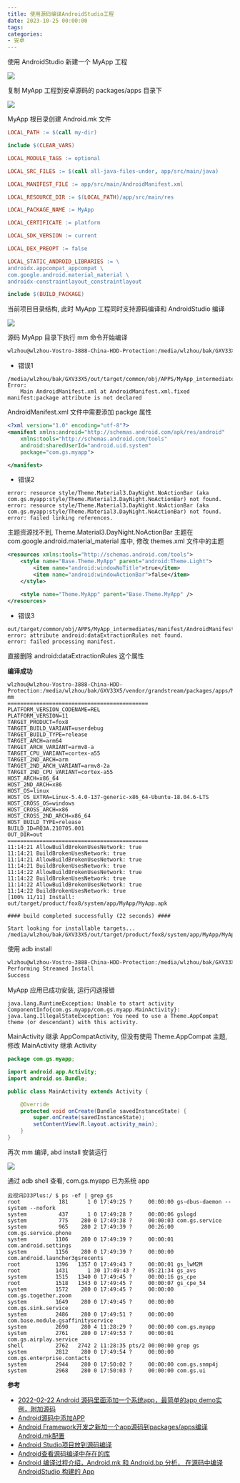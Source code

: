```yaml
---
title: 使用源码编译AndroidStudio工程
date: 2023-10-25 00:00:00
tags:
categories:
- 安卓
---
```


使用 AndroidStudio 新建一个 MyApp 工程

![](https://cdn.jsdelivr.net/gh/nosleepy/picture@master/img/new_myapp.png)

复制 MyApp 工程到安卓源码的 packages/apps 目录下

![](https://cdn.jsdelivr.net/gh/nosleepy/picture@master/img/myapp_position.png)

MyApp 根目录创建 Android.mk 文件

```makefile
LOCAL_PATH := $(call my-dir)

include $(CLEAR_VARS)

LOCAL_MODULE_TAGS := optional

LOCAL_SRC_FILES := $(call all-java-files-under, app/src/main/java)

LOCAL_MANIFEST_FILE := app/src/main/AndroidManifest.xml

LOCAL_RESOURCE_DIR := $(LOCAL_PATH)/app/src/main/res

LOCAL_PACKAGE_NAME := MyApp

LOCAL_CERTIFICATE := platform

LOCAL_SDK_VERSION := current

LOCAL_DEX_PREOPT := false

LOCAL_STATIC_ANDROID_LIBRARIES := \
androidx.appcompat_appcompat \
com.google.android.material_material \
androidx-constraintlayout_constraintlayout

include $(BUILD_PACKAGE)
```

当前项目目录结构, 此时 MyApp 工程同时支持源码编译和 AndroidStudio 编译

![](https://cdn.jsdelivr.net/gh/nosleepy/picture@master/img/myapp_project.png)

源码 MyApp 目录下执行 mm 命令开始编译

```sh
wlzhou@wlzhou-Vostro-3888-China-HDD-Protection:/media/wlzhou/bak/GXV33X5/vendor/grandstream/packages/apps/MyApp$ mm
```

+ 错误1

```
/media/wlzhou/bak/GXV33X5/out/target/common/obj/APPS/MyApp_intermediates/manifest/AndroidManifest.xml.fixed Error:
	Main AndroidManifest.xml at AndroidManifest.xml.fixed manifest:package attribute is not declared
```

AndroidManifest.xml 文件中需要添加 packge 属性

```xml
<?xml version="1.0" encoding="utf-8"?>
<manifest xmlns:android="http://schemas.android.com/apk/res/android"
    xmlns:tools="http://schemas.android.com/tools"
    android:sharedUserId="android.uid.system"
    package="com.gs.myapp">

</manifest>
```

+ 错误2

```
error: resource style/Theme.Material3.DayNight.NoActionBar (aka com.gs.myapp:style/Theme.Material3.DayNight.NoActionBar) not found.
error: resource style/Theme.Material3.DayNight.NoActionBar (aka com.gs.myapp:style/Theme.Material3.DayNight.NoActionBar) not found.
error: failed linking references.
```

主题资源找不到, Theme.Material3.DayNight.NoActionBar 主题在 com.google.android.material_material 库中, 修改 themes.xml 文件中的主题

```xml
<resources xmlns:tools="http://schemas.android.com/tools">
    <style name="Base.Theme.MyApp" parent="android:Theme.Light">
        <item name="android:windowNoTitle">true</item>
        <item name="android:windowActionBar">false</item>
    </style>

    <style name="Theme.MyApp" parent="Base.Theme.MyApp" />
</resources>
```

+ 错误3

```
out/target/common/obj/APPS/MyApp_intermediates/manifest/AndroidManifest.xml:10: error: attribute android:dataExtractionRules not found.
error: failed processing manifest.
```

直接删除 android:dataExtractionRules 这个属性

**编译成功**

```
wlzhou@wlzhou-Vostro-3888-China-HDD-Protection:/media/wlzhou/bak/GXV33X5/vendor/grandstream/packages/apps/MyApp$ mm
============================================
PLATFORM_VERSION_CODENAME=REL
PLATFORM_VERSION=11
TARGET_PRODUCT=fox8
TARGET_BUILD_VARIANT=userdebug
TARGET_BUILD_TYPE=release
TARGET_ARCH=arm64
TARGET_ARCH_VARIANT=armv8-a
TARGET_CPU_VARIANT=cortex-a55
TARGET_2ND_ARCH=arm
TARGET_2ND_ARCH_VARIANT=armv8-2a
TARGET_2ND_CPU_VARIANT=cortex-a55
HOST_ARCH=x86_64
HOST_2ND_ARCH=x86
HOST_OS=linux
HOST_OS_EXTRA=Linux-5.4.0-137-generic-x86_64-Ubuntu-18.04.6-LTS
HOST_CROSS_OS=windows
HOST_CROSS_ARCH=x86
HOST_CROSS_2ND_ARCH=x86_64
HOST_BUILD_TYPE=release
BUILD_ID=RQ3A.210705.001
OUT_DIR=out
============================================
11:14:21 AllowBuildBrokenUsesNetwork: true
11:14:21 BuildBrokenUsesNetwork: true
11:14:21 AllowBuildBrokenUsesNetwork: true
11:14:21 BuildBrokenUsesNetwork: true
11:14:22 AllowBuildBrokenUsesNetwork: true
11:14:22 BuildBrokenUsesNetwork: true
11:14:22 AllowBuildBrokenUsesNetwork: true
11:14:22 BuildBrokenUsesNetwork: true
[100% 11/11] Install: out/target/product/fox8/system/app/MyApp/MyApp.apk

#### build completed successfully (22 seconds) ####

Start looking for installable targets...
/media/wlzhou/bak/GXV33X5/out/target/product/fox8/system/app/MyApp/MyApp.apk
```

使用 adb install

```sh
wlzhou@wlzhou-Vostro-3888-China-HDD-Protection:/media/wlzhou/bak/GXV33X5/vendor/grandstream/packages/apps/MyApp$ adb install /media/wlzhou/bak/GXV33X5/out/target/product/fox8/system/app/MyApp/MyApp.apk
Performing Streamed Install
Success
```

MyApp 应用已成功安装, 运行闪退报错

```
java.lang.RuntimeException: Unable to start activity ComponentInfo{com.gs.myapp/com.gs.myapp.MainActivity}: java.lang.IllegalStateException: You need to use a Theme.AppCompat theme (or descendant) with this activity.
```

MainActivity 继承 AppCompatActivity, 但没有使用 Theme.AppCompat 主题, 修改 MainActivity 继承 Activity

```java
package com.gs.myapp;

import android.app.Activity;
import android.os.Bundle;

public class MainActivity extends Activity {

    @Override
    protected void onCreate(Bundle savedInstanceState) {
        super.onCreate(savedInstanceState);
        setContentView(R.layout.activity_main);
    }
}
```

再次 mm 编译, abd install 安装运行

![](https://cdn.jsdelivr.net/gh/nosleepy/picture@master/img/myapp_page.png)

通过 adb shell 查看, com.gs.myapp 已为系统 app

```
云视讯D33Plus:/ $ ps -ef | grep gs
root            181      1 0 17:49:25 ?     00:00:00 gs-dbus-daemon --system --nofork
system          437      1 0 17:49:28 ?     00:00:06 gslogd
system          775    280 0 17:49:38 ?     00:00:03 com.gs.service
system          965    280 2 17:49:39 ?     00:26:00 com.gs.service.phone
system         1106    280 0 17:49:39 ?     00:00:01 com.android.settings
system         1156    280 0 17:49:39 ?     00:00:00 com.android.launcher3gsrecents
root           1396   1357 0 17:49:43 ?     00:00:01 gs_lwM2M
root           1431      1 30 17:49:43 ?    05:21:34 gs_avs
system         1515   1340 0 17:49:45 ?     00:00:16 gs_cpe
root           1518   1343 0 17:49:45 ?     00:00:07 gs_cpe_54
system         1572    280 0 17:49:45 ?     00:00:00 com.gs.together.zoom
system         1649    280 0 17:49:45 ?     00:00:00 com.gs.sink.service
system         2486    280 0 17:49:51 ?     00:00:00 com.base.module.gsaffinityservice
system         2690    280 4 11:28:29 ?     00:00:00 com.gs.myapp
system         2761    280 0 17:49:53 ?     00:00:01 com.gs.airplay.service
shell          2762   2742 2 11:28:35 pts/2 00:00:00 grep gs
system         2812    280 0 17:49:54 ?     00:00:00 com.gs.enterprise.contacts
system         2944    280 0 17:50:02 ?     00:00:00 com.gs.snmp4j
system         2968    280 0 17:50:03 ?     00:00:00 com.gs.ui
```

**参考**

+ [2022-02-22 Android 源码里面添加一个系统app，最简单的app demo实例，附加源码](https://blog.csdn.net/qq_37858386/article/details/123062639)
+ [Android源码中添加APP](https://www.cnblogs.com/CoderTian/p/5890942.html)
+ [Android Framework开发之新加一个app源码到packages/apps编译Android.mk配置](https://juejin.cn/post/7238446447175565367?searchId=202310241127220EF3723767C4B5CEE617)
+ [Android Studio项目放到源码编译](https://www.jianshu.com/p/3cce39f25312)
+ [Android查看源码编译中存在的库](https://blog.csdn.net/wenzhi20102321/article/details/122889502)
+ [Android 编译过程介绍，Android.mk 和 Android.bp 分析， 在源码中编译 AndroidStudio 构建的 App](https://blog.csdn.net/qq_43880417/article/details/128311478)